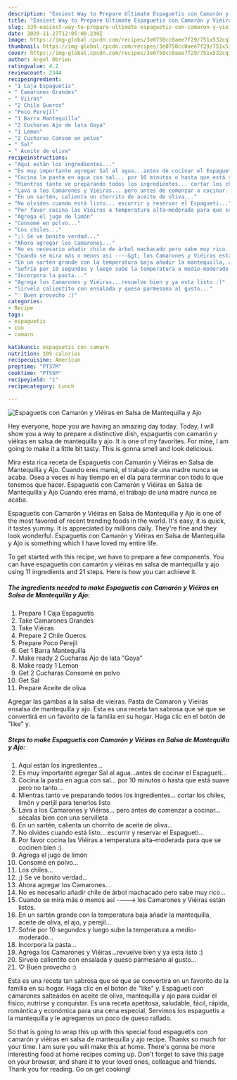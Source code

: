 ```yaml
---
description: "Easiest Way to Prepare Ultimate Espaguetis con Camarón y Viéiras en Salsa de Mantequilla y Ajo"
title: "Easiest Way to Prepare Ultimate Espaguetis con Camarón y Viéiras en Salsa de Mantequilla y Ajo"
slug: 339-easiest-way-to-prepare-ultimate-espaguetis-con-camaron-y-vieiras-en-salsa-de-mantequilla-y-ajo
date: 2020-11-27T12:05:00.238Z
image: https://img-global.cpcdn.com/recipes/3e0750cc0aee7f29/751x532cq70/espaguetis-con-camaron-y-vieiras-en-salsa-de-mantequilla-y-ajo-foto-principal.jpg
thumbnail: https://img-global.cpcdn.com/recipes/3e0750cc0aee7f29/751x532cq70/espaguetis-con-camaron-y-vieiras-en-salsa-de-mantequilla-y-ajo-foto-principal.jpg
cover: https://img-global.cpcdn.com/recipes/3e0750cc0aee7f29/751x532cq70/espaguetis-con-camaron-y-vieiras-en-salsa-de-mantequilla-y-ajo-foto-principal.jpg
author: Angel Obrien
ratingvalue: 4.2
reviewcount: 2344
recipeingredient:
- "1 Caja Espaguetis"
- " Camarones Grandes"
- " Viiras"
- "2 Chile Gueros"
- "Poco Perejil"
- "1 Barra Mantequilla"
- "2 Cucharas Ajo de lata Goya"
- "1 Lemon"
- "2 Cucharas Consom en polvo"
- " Sal"
- " Aceite de oliva"
recipeinstructions:
- "Aquí están los ingredientes..."
- "Es muy importante agregar Sal al agua...antes de cocinar el Espagueti..."
- "Cocina la pasta en agua con sal... por 10 minutos o hasta que está suave pero no tanto..."
- "Mientras tanto ve preparando todos los ingredientes... cortar los chiles, limón y perijil para tenerlos listo"
- "Lava a los Camarones y Viéiras... pero antes de comenzar a cocinar... sécalas bien con una servilleta"
- "En un sartén, calienta un chorrito de aceite de oliva..."
- "No olvides cuando está listo... escurrir y reservar el Espagueti..."
- "Por favor cocina las Viéiras a temperatura alta–moderada para que se cocinen bien :)"
- "Agrega el jugo de limón"
- "Consomé en polvo..."
- "Los chiles..."
- ";) Se ve bonito verdad..."
- "Ahora agregar los Camarones..."
- "No es necesario añadir chile de árbol machacado pero sabe muy rico..."
- "Cuando se mira más o menos así ----&gt; los Camarones y Viéiras están listos."
- "En un sartén grande con la temperatura baja añadir la mantequilla, aceite de oliva, el ajo, y perejil..."
- "Sofríe por 10 segundos y luego sube la temperatura a medio-moderado..."
- "Incorpora la pasta..."
- "Agrega los Camarones y Viéiras...revuelve bien y ya esta listo :)"
- "Sirvelo calientito con ensalada y queso parmesano al gusto..."
- "♡ Buen provecho :)"
categories:
- Recipe
tags:
- espaguetis
- con
- camarn

katakunci: espaguetis con camarn 
nutrition: 105 calories
recipecuisine: American
preptime: "PT37M"
cooktime: "PT55M"
recipeyield: "1"
recipecategory: Lunch

---
```



![Espaguetis con Camarón y Viéiras en Salsa de Mantequilla y Ajo](https://img-global.cpcdn.com/recipes/3e0750cc0aee7f29/751x532cq70/espaguetis-con-camaron-y-vieiras-en-salsa-de-mantequilla-y-ajo-foto-principal.jpg)

Hey everyone, hope you are having an amazing day today. Today, I will show you a way to prepare a distinctive dish, espaguetis con camarón y viéiras en salsa de mantequilla y ajo. It is one of my favorites. For mine, I am going to make it a little bit tasty. This is gonna smell and look delicious.

Mira esta rica receta de Espaguetis con Camarón y Viéiras en Salsa de Mantequilla y Ajo. Cuando eres mamá, el trabajo de una madre nunca se acaba. Osea a veces ni hay tiempo en el día para terminar con todo lo que tenemos que hacer. Espaguetis con Camarón y Viéiras en Salsa de Mantequilla y Ajo Cuando eres mamá, el trabajo de una madre nunca se acaba.

Espaguetis con Camarón y Viéiras en Salsa de Mantequilla y Ajo is one of the most favored of recent trending foods in the world. It's easy, it is quick, it tastes yummy. It is appreciated by millions daily. They're fine and they look wonderful. Espaguetis con Camarón y Viéiras en Salsa de Mantequilla y Ajo is something which I have loved my entire life.


To get started with this recipe, we have to prepare a few components. You can have espaguetis con camarón y viéiras en salsa de mantequilla y ajo using 11 ingredients and 21 steps. Here is how you can achieve it.

<!--inarticleads1-->

##### The ingredients needed to make Espaguetis con Camarón y Viéiras en Salsa de Mantequilla y Ajo:

1. Prepare 1 Caja Espaguetis
1. Take  Camarones Grandes
1. Take  Viéiras
1. Prepare 2 Chile Gueros
1. Prepare Poco Perejil
1. Get 1 Barra Mantequilla
1. Make ready 2 Cucharas Ajo de lata &#34;Goya&#34;
1. Make ready 1 Lemon
1. Get 2 Cucharas Consomé en polvo
1. Get  Sal
1. Prepare  Aceite de oliva


Agregar las gambas a la salsa de vieiras. Pasta de Camaron y Vieiras ensalsa de mantequilla y ajo. Esta es una receta tan sabrosa que sé que se convertirá en un favorito de la familia en su hogar. Haga clic en el botón de &#34;like&#34; y. 

<!--inarticleads2-->

##### Steps to make Espaguetis con Camarón y Viéiras en Salsa de Mantequilla y Ajo:

1. Aquí están los ingredientes...
1. Es muy importante agregar Sal al agua...antes de cocinar el Espagueti...
1. Cocina la pasta en agua con sal... por 10 minutos o hasta que está suave pero no tanto...
1. Mientras tanto ve preparando todos los ingredientes... cortar los chiles, limón y perijil para tenerlos listo
1. Lava a los Camarones y Viéiras... pero antes de comenzar a cocinar... sécalas bien con una servilleta
1. En un sartén, calienta un chorrito de aceite de oliva...
1. No olvides cuando está listo... escurrir y reservar el Espagueti...
1. Por favor cocina las Viéiras a temperatura alta–moderada para que se cocinen bien :)
1. Agrega el jugo de limón
1. Consomé en polvo...
1. Los chiles...
1. ;) Se ve bonito verdad...
1. Ahora agregar los Camarones...
1. No es necesario añadir chile de árbol machacado pero sabe muy rico...
1. Cuando se mira más o menos así ----&gt; los Camarones y Viéiras están listos.
1. En un sartén grande con la temperatura baja añadir la mantequilla, aceite de oliva, el ajo, y perejil...
1. Sofríe por 10 segundos y luego sube la temperatura a medio-moderado...
1. Incorpora la pasta...
1. Agrega los Camarones y Viéiras...revuelve bien y ya esta listo :)
1. Sirvelo calientito con ensalada y queso parmesano al gusto...
1. ♡ Buen provecho :)


Esta es una receta tan sabrosa que sé que se convertirá en un favorito de la familia en su hogar. Haga clic en el botón de &#34;like&#34; y. Espagueti con camarones salteados en aceite de oliva, mantequilla y ajo para cuidar el físico, nutrirse y conquistar. Es una receta apetitosa, saludable, fácil, rápida, romántica y económica para una cena especial. Servimos los espaguetis a la mantequilla y le agregamos un poco de queso rallado. 

So that is going to wrap this up with this special food espaguetis con camarón y viéiras en salsa de mantequilla y ajo recipe. Thanks so much for your time. I am sure you will make this at home. There's gonna be more interesting food at home recipes coming up. Don't forget to save this page on your browser, and share it to your loved ones, colleague and friends. Thank you for reading. Go on get cooking!
